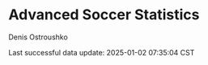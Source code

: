 # Advanced Soccer Statistics
Denis Ostroushko

<!-- gfm -->

Last successful data update: 2025-01-02 07:35:04 CST
